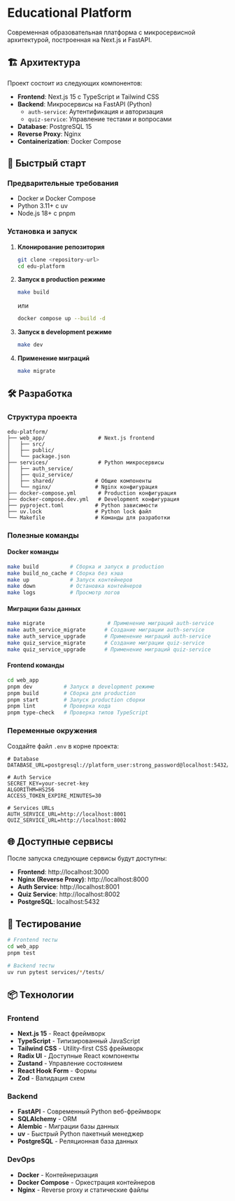# Educational Platform

Современная образовательная платформа с микросервисной архитектурой, построенная на Next.js и FastAPI.

## 🏗️ Архитектура

Проект состоит из следующих компонентов:

- **Frontend**: Next.js 15 с TypeScript и Tailwind CSS
- **Backend**: Микросервисы на FastAPI (Python)
  - `auth-service`: Аутентификация и авторизация
  - `quiz-service`: Управление тестами и вопросами
- **Database**: PostgreSQL 15
- **Reverse Proxy**: Nginx
- **Containerization**: Docker Compose

## 🚀 Быстрый старт

### Предварительные требования

- Docker и Docker Compose
- Python 3.11+ с uv
- Node.js 18+ с pnpm

### Установка и запуск

1. **Клонирование репозитория**

   ```bash
   git clone <repository-url>
   cd edu-platform
   ```

2. **Запуск в production режиме**

   ```bash
   make build
   ```

   или

   ```bash
   docker compose up --build -d
   ```

3. **Запуск в development режиме**

   ```bash
   make dev
   ```

4. **Применение миграций**
   ```bash
   make migrate
   ```

## 🛠️ Разработка

### Структура проекта

```
edu-platform/
├── web_app/                 # Next.js frontend
│   ├── src/
│   ├── public/
│   └── package.json
├── services/                # Python микросервисы
│   ├── auth_service/
│   ├── quiz_service/
│   ├── shared/             # Общие компоненты
│   └── nginx/              # Nginx конфигурация
├── docker-compose.yml       # Production конфигурация
├── docker-compose.dev.yml   # Development конфигурация
├── pyproject.toml          # Python зависимости
├── uv.lock                 # Python lock файл
└── Makefile                # Команды для разработки
```

### Полезные команды

#### Docker команды

```bash
make build          # Сборка и запуск в production
make build_no_cache # Сборка без кэша
make up             # Запуск контейнеров
make down           # Остановка контейнеров
make logs           # Просмотр логов
```

#### Миграции базы данных

```bash
make migrate                    # Применение миграций auth-service
make auth_service_migrate      # Создание миграции auth-service
make auth_service_upgrade      # Применение миграций auth-service
make quiz_service_migrate      # Создание миграции quiz-service
make quiz_service_upgrade      # Применение миграций quiz-service
```

#### Frontend команды

```bash
cd web_app
pnpm dev          # Запуск в development режиме
pnpm build        # Сборка для production
pnpm start        # Запуск production сборки
pnpm lint         # Проверка кода
pnpm type-check   # Проверка типов TypeScript
```

### Переменные окружения

Создайте файл `.env` в корне проекта:

```env
# Database
DATABASE_URL=postgresql://platform_user:strong_password@localhost:5432/platform_db

# Auth Service
SECRET_KEY=your-secret-key
ALGORITHM=HS256
ACCESS_TOKEN_EXPIRE_MINUTES=30

# Services URLs
AUTH_SERVICE_URL=http://localhost:8001
QUIZ_SERVICE_URL=http://localhost:8002
```

## 🌐 Доступные сервисы

После запуска следующие сервисы будут доступны:

- **Frontend**: http://localhost:3000
- **Nginx (Reverse Proxy)**: http://localhost:8000
- **Auth Service**: http://localhost:8001
- **Quiz Service**: http://localhost:8002
- **PostgreSQL**: localhost:5432

## 🧪 Тестирование

```bash
# Frontend тесты
cd web_app
pnpm test

# Backend тесты
uv run pytest services/*/tests/
```

## 📦 Технологии

### Frontend

- **Next.js 15** - React фреймворк
- **TypeScript** - Типизированный JavaScript
- **Tailwind CSS** - Utility-first CSS фреймворк
- **Radix UI** - Доступные React компоненты
- **Zustand** - Управление состоянием
- **React Hook Form** - Формы
- **Zod** - Валидация схем

### Backend

- **FastAPI** - Современный Python веб-фреймворк
- **SQLAlchemy** - ORM
- **Alembic** - Миграции базы данных
- **uv** - Быстрый Python пакетный менеджер
- **PostgreSQL** - Реляционная база данных

### DevOps

- **Docker** - Контейнеризация
- **Docker Compose** - Оркестрация контейнеров
- **Nginx** - Reverse proxy и статические файлы



